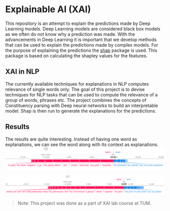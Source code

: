 # Explainable AI (XAI)
This repository is an attempt to explain the predictions made by Deep Learning models.
Deep Learning models are considered black box models as we often do not know why a prediction was made. With the advancements 
in Deep Learning it is important that we develop methods that can be used to explain the predictions
made by complex models. 
For the purpose of explaining the predictions the [shap](https://shap.readthedocs.io/en/latest/) package is used. This package is based
on calculating the shapley values for the features.

## XAI in NLP 
The currently available techniques for explanations in NLP computes relevance of single words only.
The goal of this project is to devise techniques for NLP tasks that can be used to compute the
relevance of a group of words, phrases etc. 
The project combines the concepts of Constituency parsing with Deep neural networks to build 
an interpretable model. Shap is then run to generate the explanations for the predictions.

## Results
The results are quite interesting. Instead of having one word as explanations, we can see the word along with its context as explanations.
![Alt text](images/grammar1.png?raw=true)

![Alt text](images/grammar2.png?raw=true)

> Note: This project was done as a part of XAI lab course at TUM.